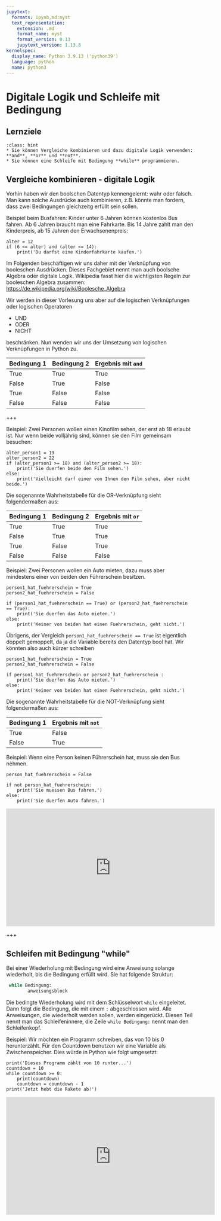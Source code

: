 ```yaml
---
jupytext:
  formats: ipynb,md:myst
  text_representation:
    extension: .md
    format_name: myst
    format_version: 0.13
    jupytext_version: 1.13.8
kernelspec:
  display_name: Python 3.9.13 ('python39')
  language: python
  name: python3
---
```


# Digitale Logik und Schleife mit Bedingung

## Lernziele

```{admonition} Lernziele
:class: hint
* Sie können Vergleiche kombinieren und dazu digitale Logik verwenden: **and**, **or** und **not**.
* Sie können eine Schleife mit Bedingung **while** programmieren.
```

## Vergleiche kombinieren - digitale Logik

Vorhin haben wir den boolschen Datentyp kennengelernt: wahr oder falsch. Man
kann solche Ausdrücke auch kombinieren, z.B. könnte man fordern, dass zwei
Bedingungen gleichzeitg erfüllt sein sollen. 

Beispiel beim Busfahren: Kinder unter 6 Jahren können kostenlos Bus fahren. Ab 6
Jahren braucht man eine Fahrkarte. Bis 14 Jahre zahlt man den Kinderpreis, ab 15
Jahren den Erwachsenenpreis: 

```{code-cell} ipython3
alter = 12
if (6 <= alter) and (alter <= 14):
    print('Du darfst eine Kinderfahrkarte kaufen.')
```

Im Folgenden beschäftigen wir uns daher mit der Verknüpfung von booleschen
Ausdrücken. Dieses Fachgebiet nennt man auch boolsche Algebra oder digitale
Logik. Wikipedia fasst hier die wichtigsten Regeln zur booleschen Algebra
zusammen: https://de.wikipedia.org/wiki/Boolesche_Algebra 

Wir werden in dieser Vorlesung uns aber auf die logischen Verknüpfungen oder
logischen Operatoren 

* UND
* ODER
* NICHT

beschränken. Nun wenden wir uns der Umsetzung von logischen Verknüpfungen in
Python zu.

Bedingung 1 | Bedingung 2 | Ergebnis mit ```and```
------------|-------------|--------------------------
True | True | True
False | True | False
True | False | False
False | False | False

+++

Beispiel: Zwei Personen wollen einen Kinofilm sehen, der erst ab 18 erlaubt ist. Nur wenn beide volljährig sind, können sie den Film gemeinsam besuchen:

```{code-cell} ipython3
alter_person1 = 19
alter_person2 = 22
if (alter_person1 >= 18) and (alter_person2 >= 18):
    print('Sie duerfen beide den Film sehen.')
else:
    print('Vielleicht darf einer von Ihnen den Film sehen, aber nicht beide.')
```

Die sogenannte Wahrheitstabelle für die OR-Verknüpfung sieht folgendermaßen aus:

Bedingung 1 | Bedingung 2 | Ergebnis mit ```or```
------------|-------------|--------------------------
True | True | True
False | True | True
True | False | True
False | False | False

Beispiel: Zwei Personen wollen ein Auto mieten, dazu muss aber mindestens einer von beiden den Führerschein besitzen.

```{code-cell} ipython3
person1_hat_fuehrerschein = True
person2_hat_fuehrerschein = False

if (person1_hat_fuehrerschein == True) or (person2_hat_fuehrerschein == True):
    print('Sie duerfen das Auto mieten.')
else:
    print('Keiner von beiden hat einen Fuehrerschein, geht nicht.')
```

Übrigens, der Vergleich `person1_hat_fuehrerschein == True` ist eigentlich
doppelt gemoppelt, da ja die Variable bereits den Datentyp bool hat. Wir könnten
also auch kürzer schreiben

```{code-cell} ipython3
person1_hat_fuehrerschein = True
person2_hat_fuehrerschein = False

if person1_hat_fuehrerschein or person2_hat_fuehrerschein :
    print('Sie duerfen das Auto mieten.')
else:
    print('Keiner von beiden hat einen Fuehrerschein, geht nicht.')
```

Die sogenannte Wahrheitstabelle für die NOT-Verknüpfung sieht folgendermaßen aus:

Bedingung 1 | Ergebnis mit ```not```
------------|--------------------------
True | False
False | True 

Beispiel: Wenn eine Person keinen Führerschein hat, muss sie den Bus nehmen.

```{code-cell} ipython3
person_hat_fuehrerschein = False

if not person_hat_fuehrerschein:
    print('Sie muessen Bus fahren.')
else:
    print('Sie duerfen Auto fahren.')
```

<iframe width="560" height="315" src="https://www.youtube.com/embed/075l6R42tkQ" title="YouTube video player" frameborder="0" allow="accelerometer; autoplay; clipboard-write; encrypted-media; gyroscope; picture-in-picture" allowfullscreen></iframe>

+++

## Schleifen mit Bedingung "while"

Bei einer Wiederholung mit Bedingung wird eine Anweisung solange wiederholt, bis
die Bedingung erfüllt wird. Sie hat folgende Struktur:

```python
 while Bedingung: 
        anweisungsblock
```

Die bedingte Wiederholung wird mit dem Schlüsselwort `while` eingeleitet. Dann
folgt die Bedingung, die mit einem `:` abgeschlossen wird. Alle Anweisungen, die
wiederholt werden sollen, werden eingerückt. Diesen Teil nennt man das
Schleifeninnere, die Zeile `while Bedingung:` nennt man den Schleifenkopf. 

Beispiel: Wir möchten ein Programm schreiben, das von 10 bis 0 herunterzählt.
Für den Countdown benutzen wir eine Variable als Zwischenspeicher. Dies würde in
Python wie folgt umgesetzt:

```{code-cell} ipython3
print('Dieses Programm zählt von 10 runter...')
countdown = 10
while countdown >= 0:
    print(countdown)
    countdown = countdown - 1
print('Jetzt hebt die Rakete ab!')
```

<iframe width="560" height="315" src="https://www.youtube.com/embed/sXLicTuJzB4" title="YouTube video player" frameborder="0" allow="accelerometer; autoplay; clipboard-write; encrypted-media; gyroscope; picture-in-picture" allowfullscreen></iframe>
